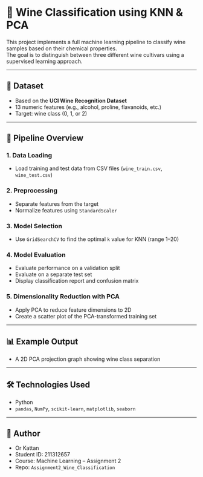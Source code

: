 # 🍷 Wine Classification using KNN & PCA

This project implements a full machine learning pipeline to classify wine samples based on their chemical properties.  
The goal is to distinguish between three different wine cultivars using a supervised learning approach.

---

## 📁 Dataset
- Based on the **UCI Wine Recognition Dataset**
- 13 numeric features (e.g., alcohol, proline, flavanoids, etc.)
- Target: wine class (0, 1, or 2)

---

## 🚀 Pipeline Overview

### 1. Data Loading
- Load training and test data from CSV files (`wine_train.csv`, `wine_test.csv`)

### 2. Preprocessing
- Separate features from the target
- Normalize features using `StandardScaler`

### 3. Model Selection
- Use `GridSearchCV` to find the optimal `k` value for KNN (range 1–20)

### 4. Model Evaluation
- Evaluate performance on a validation split
- Evaluate on a separate test set
- Display classification report and confusion matrix

### 5. Dimensionality Reduction with PCA
- Apply PCA to reduce feature dimensions to 2D
- Create a scatter plot of the PCA-transformed training set

---

## 📊 Example Output
- A 2D PCA projection graph showing wine class separation

---

## 🛠️ Technologies Used
- Python
- `pandas`, `NumPy`, `scikit-learn`, `matplotlib`, `seaborn`

---

## 👤 Author
- Or Kattan  
- Student ID: 211312657  
- Course: Machine Learning – Assignment 2  
- Repo: `Assignment2_Wine_Classification`